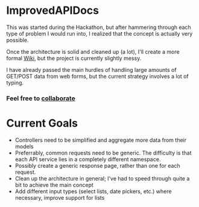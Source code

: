 ImprovedAPIDocs
===============

This was started during the Hackathon, but after hammering through each type of problem I would run into, I realized that the concept is actually very possible.

Once the architecture is solid and cleaned up (a lot), I'll create a more formal [Wiki](/Hammertime38/ImprovedAPIDocs/wiki), but the project is currently slightly messy.

I have already passed the main hurdles of handling large amounts of GET/POST data from web forms, but the current strategy involves a lot of typing.

### Feel free to [collaborate](/Hammertime38/ImprovedAPIDocs/issues)


Current Goals
=============

- Controllers need to be simplified and aggregate more data from their models
- Preferrably, common requests need to be generic. The difficulty is that each API service lies in a completely different namespace.
- Possibly create a generic response page, rather than one for each request.
- Clean up the architecture in general; I've had to speed through quite a bit to achieve the main concept
- Add different input types (select lists, date pickers, etc.) where necessary, improve support for lists